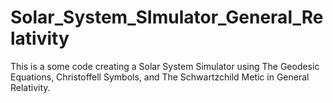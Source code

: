 # Solar_System_SImulator_General_Relativity
This is a some code creating a Solar System Simulator using The Geodesic Equations, Christoffell Symbols, and The Schwartzchild Metic in General Relativity. 

